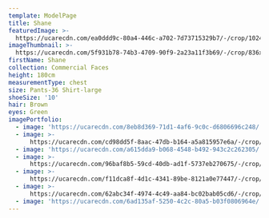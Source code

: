 ```yaml
---
template: ModelPage
title: Shane
featuredImage: >-
  https://ucarecdn.com/ea0ddd9c-80a4-446c-a702-7d73715329b7/-/crop/1024x506/0,0/-/preview/
imageThumbnail: >-
  https://ucarecdn.com/5f931b78-74b3-4709-90f9-2a23a11f3b69/-/crop/836x1133/98,0/-/preview/
firstName: Shane
collection: Commercial Faces
height: 180cm
measurementType: chest
size: Pants-36 Shirt-large
shoeSize: '10'
hair: Brown
eyes: Green
imagePortfolio:
  - image: 'https://ucarecdn.com/8eb8d369-71d1-4af6-9c0c-d6806696c248/'
  - image: >-
      https://ucarecdn.com/cd98dd5f-8aac-47db-b164-a5a815957e6a/-/crop/1462x1137/397,228/-/preview/
  - image: 'https://ucarecdn.com/a615dda9-b068-4548-b492-943c2c262305/'
  - image: >-
      https://ucarecdn.com/96baf8b5-59cd-40db-ad1f-5737eb270675/-/crop/1584x1365/0,0/-/preview/
  - image: >-
      https://ucarecdn.com/f11dca8f-4d1c-4341-89be-8121a0e77447/-/crop/1473x1221/575,144/-/preview/
  - image: >-
      https://ucarecdn.com/62abc34f-4974-4c49-aa84-bc02bab05cd6/-/crop/1139x1069/0,0/-/preview/
  - image: 'https://ucarecdn.com/6ad135af-5250-4c2c-80a5-b03f0806964e/'
---
```


